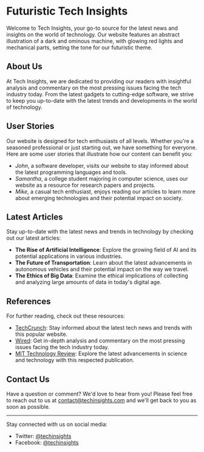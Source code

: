 <!--font:Cormorant Garamond-->

# Futuristic Tech Insights

Welcome to Tech Insights, your go-to source for the latest news and insights on the world of technology. Our website features an abstract illustration of a dark and ominous machine, with glowing red lights and mechanical parts, setting the tone for our futuristic theme.

## About Us

At Tech Insights, we are dedicated to providing our readers with insightful analysis and commentary on the most pressing issues facing the tech industry today. From the latest gadgets to cutting-edge software, we strive to keep you up-to-date with the latest trends and developments in the world of technology.

## User Stories

Our website is designed for tech enthusiasts of all levels. Whether you're a seasoned professional or just starting out, we have something for everyone. Here are some user stories that illustrate how our content can benefit you:

- *John*, a software developer, visits our website to stay informed about the latest programming languages and tools.
- *Samantha*, a college student majoring in computer science, uses our website as a resource for research papers and projects.
- *Mike*, a casual tech enthusiast, enjoys reading our articles to learn more about emerging technologies and their potential impact on society.

## Latest Articles

Stay up-to-date with the latest news and trends in technology by checking out our latest articles:

- **The Rise of Artificial Intelligence**: Explore the growing field of AI and its potential applications in various industries.
- **The Future of Transportation**: Learn about the latest advancements in autonomous vehicles and their potential impact on the way we travel.
- **The Ethics of Big Data**: Examine the ethical implications of collecting and analyzing large amounts of data in today's digital age.

## References

For further reading, check out these resources:

- [TechCrunch](#): Stay informed about the latest tech news and trends with this popular website.
- [Wired](#): Get in-depth analysis and commentary on the most pressing issues facing the tech industry today.
- [MIT Technology Review](#): Explore the latest advancements in science and technology with this respected publication.

## Contact Us

Have a question or comment? We'd love to hear from you! Please feel free to reach out to us at [contact@techinsights.com](mailto:contact@techinsights.com) and we'll get back to you as soon as possible.

---

Stay connected with us on social media:

- Twitter: [@techinsights](https://twitter.com/techinsights)
- Facebook: [@techinsights](https://www.facebook.com/techinsights)

<!--

Write me content for website with wallpaper which alt text is:

"A wallpaper featuring an abstract illustration of a dark and ominous machine, with glowing red lights and mechanical parts."

The name/title of the page should not be 1:1 copy of the alt text but rather a real content of the website which is using this wallpaper.

- Use markdown format 
- Start with heading
- Heading should be short and concise
- The content should look like a real website 
- The website should not be about the wallpaper, wallpaper is just a related background
- Heading should be contain work "wallpaper" or "background"
- Include real sections like references, contact, user stories, etc. use things relevant to the page purpose.
- Feel free to use structure like headings, bullets, numbering, blockquotes, paragraphs, horizontal lines, etc.
- You can use formatting like bold or _italic_
- You can include UTF-8 emojis
- Links should be only #hash anchors (and you can refer to the document itself)
- Do not include images


---


# Dark Machinery - A Futuristic Wallpaper for Tech Enthusiasts

Welcome to Dark Machinery, a website dedicated to exploring the latest advancements in technology and innovation. Our wallpaper features an abstract illustration of a dark and ominous machine, with glowing red lights and mechanical parts, setting the tone for our futuristic theme.

## About Us

At Dark Machinery, we are passionate about all things tech. From the latest gadgets to cutting-edge software, we strive to keep you up-to-date with the latest trends and developments in the world of technology. Our team of experts is dedicated to providing insightful analysis and commentary on the most pressing issues facing the industry today.

## User Stories

Our website is designed for tech enthusiasts of all levels. Whether you're a seasoned professional or just starting out, we have something for everyone. Here are some user stories that illustrate how our content can benefit you:

- *John*, a software developer, visits our website to stay informed about the latest programming languages and tools.
- *Samantha*, a college student majoring in computer science, uses our website as a resource for research papers and projects.
- *Mike*, a casual tech enthusiast, enjoys reading our articles to learn more about emerging technologies and their potential impact on society.

## Latest Articles

Stay up-to-date with the latest news and trends in technology by checking out our latest articles:

- **The Rise of Artificial Intelligence**: Explore the growing field of AI and its potential applications in various industries.
- **The Future of Transportation**: Learn about the latest advancements in autonomous vehicles and their potential impact on the way we travel.
- **The Ethics of Big Data**: Examine the ethical implications of collecting and analyzing large amounts of data in today's digital age.

## References

For further reading, check out these resources:

- [TechCrunch](#): Stay informed about the latest tech news and trends with this popular website.
- [Wired](#): Get in-depth analysis and commentary on the most pressing issues facing the tech industry today.
- [MIT Technology Review](#): Explore the latest advancements in science and technology with this respected publication.

## Contact Us

Have a question or comment? We'd love to hear from you! Please feel free to reach out to us at [contact@darkmachinery.com](mailto:contact@darkmachinery.com) and we'll get back to you as soon as possible.

---

Stay connected with us on social media:

- Twitter: [@darkmachinery](https://twitter.com/darkmachinery)
- Facebook: [@darkmachinery](https://www.facebook.com/darkmachinery)


---


Heading should not include word "wallpaper". The website should not be about the wallpaper itself, wallpaper is just a related background, rewrite whole content.


---


# Tech Insights - Stay Ahead of the Curve with Our Futuristic Theme

Welcome to Tech Insights, your go-to source for the latest news and insights on the world of technology. Our website features an abstract illustration of a dark and ominous machine, with glowing red lights and mechanical parts, setting the tone for our futuristic theme.

## About Us

At Tech Insights, we are dedicated to providing our readers with insightful analysis and commentary on the most pressing issues facing the tech industry today. From the latest gadgets to cutting-edge software, we strive to keep you up-to-date with the latest trends and developments in the world of technology.

## User Stories

Our website is designed for tech enthusiasts of all levels. Whether you're a seasoned professional or just starting out, we have something for everyone. Here are some user stories that illustrate how our content can benefit you:

- *John*, a software developer, visits our website to stay informed about the latest programming languages and tools.
- *Samantha*, a college student majoring in computer science, uses our website as a resource for research papers and projects.
- *Mike*, a casual tech enthusiast, enjoys reading our articles to learn more about emerging technologies and their potential impact on society.

## Latest Articles

Stay up-to-date with the latest news and trends in technology by checking out our latest articles:

- **The Rise of Artificial Intelligence**: Explore the growing field of AI and its potential applications in various industries.
- **The Future of Transportation**: Learn about the latest advancements in autonomous vehicles and their potential impact on the way we travel.
- **The Ethics of Big Data**: Examine the ethical implications of collecting and analyzing large amounts of data in today's digital age.

## References

For further reading, check out these resources:

- [TechCrunch](#): Stay informed about the latest tech news and trends with this popular website.
- [Wired](#): Get in-depth analysis and commentary on the most pressing issues facing the tech industry today.
- [MIT Technology Review](#): Explore the latest advancements in science and technology with this respected publication.

## Contact Us

Have a question or comment? We'd love to hear from you! Please feel free to reach out to us at [contact@techinsights.com](mailto:contact@techinsights.com) and we'll get back to you as soon as possible.

---

Stay connected with us on social media:

- Twitter: [@techinsights](https://twitter.com/techinsights)
- Facebook: [@techinsights](https://www.facebook.com/techinsights)

-->
